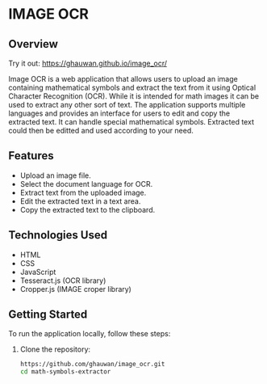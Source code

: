 # IMAGE OCR
## Overview
Try it out: https://ghauwan.github.io/image_ocr/

Image OCR is a web application that allows users to upload an image containing mathematical symbols and extract the text from it using Optical Character Recognition (OCR). While it is intended for math images it can be used to extract any other sort of text. The application supports multiple languages and provides an interface for users to edit and copy the extracted text. It can handle special mathematical symbols. Extracted text could then be editted and used according to your need. 

## Features
- Upload an image file.
- Select the document language for OCR.
- Extract text from the uploaded image.
- Edit the extracted text in a text area.
- Copy the extracted text to the clipboard.

## Technologies Used
- HTML
- CSS
- JavaScript
- Tesseract.js (OCR library)
- Cropper.js (IMAGE croper library)

## Getting Started
To run the application locally, follow these steps:

1. Clone the repository:
   ```bash
   https://github.com/ghauwan/image_ocr.git
   cd math-symbols-extractor

